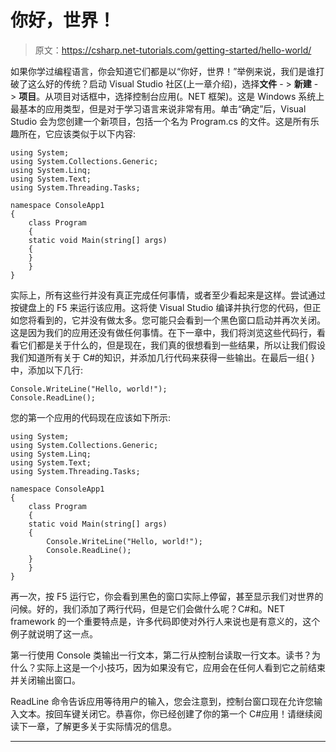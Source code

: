 # 你好，世界！

> 原文：<https://csharp.net-tutorials.com/getting-started/hello-world/>

如果你学过编程语言，你会知道它们都是以“你好，世界！”举例来说，我们是谁打破了这么好的传统？启动 Visual Studio 社区(上一章介绍)，选择**文件** - > **新建** - > **项目**。从项目对话框中，选择控制台应用(。NET 框架)。这是 Windows 系统上最基本的应用类型，但是对于学习语言来说非常有用。单击“确定”后，Visual Studio 会为您创建一个新项目，包括一个名为 Program.cs 的文件。这是所有乐趣所在，它应该类似于以下内容:

```
using System;
using System.Collections.Generic;
using System.Linq;
using System.Text;
using System.Threading.Tasks;

namespace ConsoleApp1
{
    class Program
    {
    static void Main(string[] args)
    {
    }
    }
}
```

实际上，所有这些行并没有真正完成任何事情，或者至少看起来是这样。尝试通过按键盘上的 F5 来运行该应用。这将使 Visual Studio 编译并执行您的代码，但正如您将看到的，它并没有做太多。您可能只会看到一个黑色窗口启动并再次关闭。这是因为我们的应用还没有做任何事情。在下一章中，我们将浏览这些代码行，看看它们都是关于什么的，但是现在，我们真的很想看到一些结果，所以让我们假设我们知道所有关于 C#的知识，并添加几行代码来获得一些输出。在最后一组{ }中，添加以下几行:

```
Console.WriteLine("Hello, world!");
Console.ReadLine();
```

您的第一个应用的代码现在应该如下所示:

```
using System;
using System.Collections.Generic;
using System.Linq;
using System.Text;
using System.Threading.Tasks;

namespace ConsoleApp1
{
    class Program
    {
    static void Main(string[] args)
    {
        Console.WriteLine("Hello, world!");
        Console.ReadLine();
    }
    }
}
```

<input type="hidden" name="IL_IN_ARTICLE">

再一次，按 F5 运行它，你会看到黑色的窗口实际上停留，甚至显示我们对世界的问候。好的，我们添加了两行代码，但是它们会做什么呢？C#和。NET framework 的一个重要特点是，许多代码即使对外行人来说也是有意义的，这个例子就说明了这一点。

第一行使用 Console 类输出一行文本，第二行从控制台读取一行文本。读书？为什么？实际上这是一个小技巧，因为如果没有它，应用会在任何人看到它之前结束并关闭输出窗口。

ReadLine 命令告诉应用等待用户的输入，您会注意到，控制台窗口现在允许您输入文本。按回车键关闭它。恭喜你，你已经创建了你的第一个 C#应用！请继续阅读下一章，了解更多关于实际情况的信息。

* * *